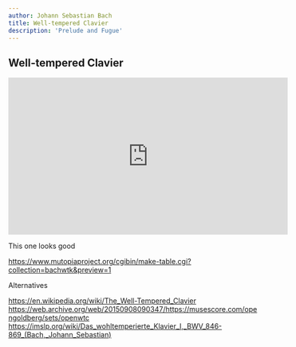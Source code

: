 ```yaml
---
author: Johann Sebastian Bach
title: Well-tempered Clavier
description: 'Prelude and Fugue'
---
```


## Well-tempered Clavier

<iframe width="560" height="315" src="https://www.youtube.com/embed/gVah1cr3pU0" frameborder="0" allow="accelerometer; autoplay; clipboard-write; encrypted-media; gyroscope; picture-in-picture" allowfullscreen></iframe>

This one looks good

<https://www.mutopiaproject.org/cgibin/make-table.cgi?collection=bachwtk&preview=1>

Alternatives

<https://en.wikipedia.org/wiki/The_Well-Tempered_Clavier>
<https://web.archive.org/web/20150908090347/https://musescore.com/opengoldberg/sets/openwtc>
<https://imslp.org/wiki/Das_wohltemperierte_Klavier_I,_BWV_846-869_(Bach,_Johann_Sebastian)>

